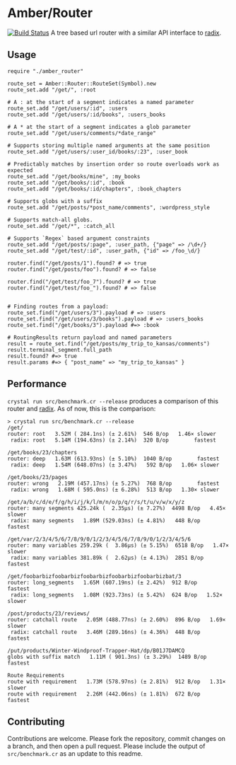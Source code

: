 # Amber/Router

[![Build Status](https://travis-ci.org/amberframework/amber-router.svg?branch=master)](https://travis-ci.org/amberframework/amber-router) A tree based url router with a similar API interface to [radix](https://github.com/luislavena/radix).

## Usage

```crystal
require "./amber_router"

route_set = Amber::Router::RouteSet(Symbol).new
route_set.add "/get/", :root

# A : at the start of a segment indicates a named parameter
route_set.add "/get/users/:id", :users
route_set.add "/get/users/:id/books", :users_books

# A * at the start of a segment indicates a glob parameter
route_set.add "/get/users/comments/*date_range"

# Supports storing multiple named arguments at the same position
route_set.add "/get/users/:user_id/books/:23", :user_book

# Predictably matches by insertion order so route overloads work as expected
route_set.add "/get/books/mine", :my_books
route_set.add "/get/books/:id", :book
route_set.add "/get/books/:id/chapters", :book_chapters

# Supports globs with a suffix
route_set.add "/get/posts/*post_name/comments", :wordpress_style

# Supports match-all globs.
route_set.add "/get/*", :catch_all

# Supports `Regex` based argument constraints
route_set.add "/get/posts/:page", :user_path, {"page" => /\d+/}
route_set.add "/get/test/:id", :user_path, {"id" => /foo_\d/}

router.find("/get/posts/1").found? # => true
router.find("/get/posts/foo").found? # => false

router.find("/get/test/foo_7").found? # => true
router.find("/get/test/foo_").found? # => false


# Finding routes from a payload:
route_set.find("/get/users/3").payload # => :users
route_set.find("/get/users/3/books").payload # => :users_books
route_set.find("/get/books/3").payload #=> :book

# RoutingResults return payload and named parameters
result = route_set.find("/get/posts/my_trip_to_kansas/comments")
result.terminal_segment.full_path
result.found? #=> true
result.params #=> { "post_name" => "my_trip_to_kansas" }
```

## Performance

`crystal run src/benchmark.cr --release` produces a comparison of this router and [radix](https://github.com/luislavena/radix). As of now, this is the comparison:

```Text
> crystal run src/benchmark.cr --release
/get/
router: root   3.52M ( 284.1ns) (± 2.61%)  546 B/op   1.46× slower
 radix: root   5.14M (194.63ns) (± 2.14%)  320 B/op        fastest

/get/books/23/chapters
router: deep   1.63M (613.93ns) (± 5.10%)  1040 B/op        fastest
 radix: deep   1.54M (648.07ns) (± 3.47%)   592 B/op   1.06× slower

/get/books/23/pages
router: wrong   2.19M (457.17ns) (± 5.27%)  768 B/op        fastest
 radix: wrong   1.68M ( 595.0ns) (± 6.28%)  513 B/op   1.30× slower

/get/a/b/c/d/e/f/g/h/i/j/k/l/m/n/o/p/q/r/s/t/u/v/w/x/y/z
router: many segments 425.24k (  2.35µs) (± 7.27%)  4498 B/op   4.45× slower
 radix: many segments   1.89M (529.03ns) (± 4.81%)   448 B/op        fastest

/get/var/2/3/4/5/6/7/8/9/0/1/2/3/4/5/6/7/8/9/0/1/2/3/4/5/6
router: many variables 259.29k (  3.86µs) (± 5.15%)  6518 B/op   1.47× slower
 radix: many variables 381.89k (  2.62µs) (± 4.13%)  2851 B/op        fastest

/get/foobarbizfoobarbizfoobarbizfoobarbizfoobarbizbat/3
router: long_segments   1.65M (607.19ns) (± 2.42%)  912 B/op        fastest
 radix: long_segments   1.08M (923.73ns) (± 5.42%)  624 B/op   1.52× slower

/post/products/23/reviews/
router: catchall route   2.05M (488.77ns) (± 2.60%)  896 B/op   1.69× slower
 radix: catchall route   3.46M (289.16ns) (± 4.36%)  448 B/op        fastest

/put/products/Winter-Windproof-Trapper-Hat/dp/B01J7DAMCQ
globs with suffix match   1.11M ( 901.3ns) (± 3.29%)  1489 B/op  fastest

Route Requirements
route with requirement   1.73M (578.97ns) (± 2.81%)  912 B/op   1.31× slower
route with requirement   2.26M (442.06ns) (± 1.81%)  672 B/op        fastest
```

## Contributing

Contributions are welcome. Please fork the repository, commit changes on a branch, and then open a pull request. Please include the output of `src/benchmark.cr` as an update to this readme.
